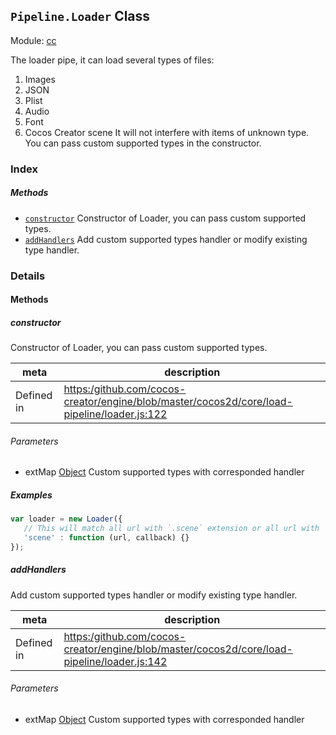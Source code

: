 ## `Pipeline.Loader` Class



Module: [cc](../modules/cc.md)




The loader pipe, it can load several types of files:
1. Images
2. JSON
3. Plist
4. Audio
5. Font
6. Cocos Creator scene
It will not interfere with items of unknown type.
You can pass custom supported types in the constructor.

### Index



##### Methods

  - [`constructor`](#constructor) Constructor of Loader, you can pass custom supported types.
  - [`addHandlers`](#addhandlers) Add custom supported types handler or modify existing type handler.



### Details




<!-- Method Block -->
#### Methods


##### constructor

Constructor of Loader, you can pass custom supported types.

| meta | description |
|------|-------------|
| Defined in | [https:/github.com/cocos-creator/engine/blob/master/cocos2d/core/load-pipeline/loader.js:122](https:/github.com/cocos-creator/engine/blob/master/cocos2d/core/load-pipeline/loader.js#L122) |

###### Parameters
- extMap <a href="https://developer.mozilla.org/en/JavaScript/Reference/Global_Objects/Object" class="crosslink external" target="_blank">Object</a> Custom supported types with corresponded handler

##### Examples

```js
var loader = new Loader({
   // This will match all url with `.scene` extension or all url with `scene` type
   'scene' : function (url, callback) {}
});
```

##### addHandlers

Add custom supported types handler or modify existing type handler.

| meta | description |
|------|-------------|
| Defined in | [https:/github.com/cocos-creator/engine/blob/master/cocos2d/core/load-pipeline/loader.js:142](https:/github.com/cocos-creator/engine/blob/master/cocos2d/core/load-pipeline/loader.js#L142) |

###### Parameters
- extMap <a href="https://developer.mozilla.org/en/JavaScript/Reference/Global_Objects/Object" class="crosslink external" target="_blank">Object</a> Custom supported types with corresponded handler



